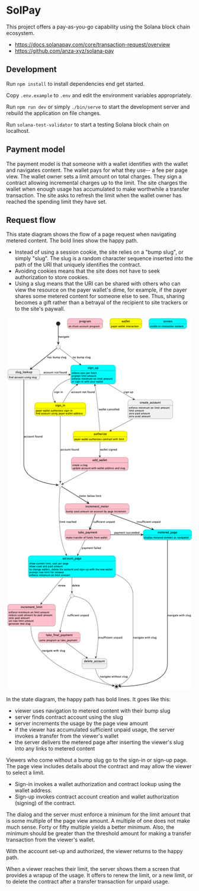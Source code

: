 # SolPay

This project offers a pay-as-you-go capability using the Solana
block chain ecosystem.

- https://docs.solanapay.com/core/transaction-request/overview
- https://github.com/anza-xyz/solana-pay

## Development

Run `npm install` to install dependencies end get started.

Copy `.env.example` to `.env` and edit the environment variables
appropriately.

Run `npm run dev` or simply `./bin/serve` to start the development server
and rebuild the application on file changes.

Run `solana-test-validator` to start a testing Solana block chain on localhost.

## Payment model

The payment model is that someone with a wallet identifies with the wallet and
navigates content. The wallet pays for what they use-- a fee per page view. The
wallet owner sets a limit amount on total charges.  They sign a contract
allowing incremental charges up to the limit.  The site charges the wallet
when enough usage has accumulated to make worthwhile a transfer transaction.
The site asks to refresh the limit when the wallet owner has reached the
spending limit they have set.

## Request flow

This state diagram shows the flow of a page request when navigating
metered content. The bold lines show the happy path.

- Instead of using a session cookie, the site relies on a "bump slug", or
  simply "slug". The slug is a random character sequence inserted into the path
  of the URI that uniquely identifies the contract.
- Avoiding cookies means that the site does not have to seek authorization to
  store cookies.
- Using a slug means that the URI can be shared with others who can view the
  resource on the payer wallet's dime, for example, if the payer shares some
  metered content for someone else to see. Thus, sharing becomes a gift rather
  than a betrayal of the recipient to site trackers or to the site's paywall.

![pay-as-you-go-state-machine](state-machine.png)

In the state diagram, the happy path has bold lines. It goes like this:
- viewer uses navigation to metered content with their bump slug
- server finds contract account using the slug
- server increments the usage by the page view amount
- if the viewer has accumulated sufficient unpaid usage, the server
  invokes a transfer from the viewer's wallet
- the server delivers the metered page after inserting the viewer's
  slug into any links to metered content

Viewers who come without a bump slug go to the sign-in or sign-up page.
The page view includes details about the contract and may allow the viewer
to select a limit.
- Sign-in invokes a wallet authorization and contract lookup using the
  wallet address.
- Sign-up invokes contract account creation and wallet authorization (signing)
  of the contract.

The dialog and the server must enforce a minimum for
the limit amount that is some multiple of the page view amount.
A multiple of one does not make much sense. Forty or fifty multiple yields a
better minimum. Also, the minimum should be greater than the threshold
amount for making a transfer transaction from the viewer's wallet.

With the account set-up and authorized, the viewer returns to the happy path.

When a viewer reaches their limit, the server shows them a screen that
provides a wrapup of the usage. It offers to renew the limit, or a new limit,
or to delete the contract after a transfer transaction for unpaid usage.


